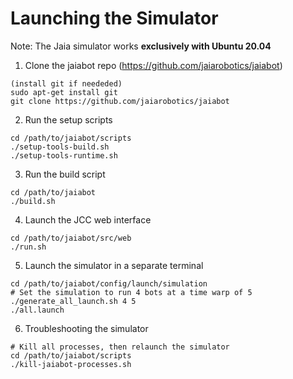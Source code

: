 # Launching the Simulator
Note: The Jaia simulator works __exclusively with Ubuntu 20.04__
1. Clone the jaiabot repo (https://github.com/jaiarobotics/jaiabot)
```
(install git if neededed)
sudo apt-get install git
git clone https://github.com/jaiarobotics/jaiabot
```
2. Run the setup scripts
```
cd /path/to/jaiabot/scripts
./setup-tools-build.sh
./setup-tools-runtime.sh
```
3. Run the build script
```
cd /path/to/jaiabot
./build.sh
```
4. Launch the JCC web interface
```
cd /path/to/jaiabot/src/web
./run.sh
```
5. Launch the simulator in a separate terminal
```
cd /path/to/jaiabot/config/launch/simulation
# Set the simulation to run 4 bots at a time warp of 5
./generate_all_launch.sh 4 5
./all.launch
```
6. Troubleshooting the simulator
```
# Kill all processes, then relaunch the simulator
cd /path/to/jaiabot/scripts
./kill-jaiabot-processes.sh
```